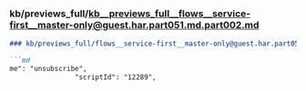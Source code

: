 ### kb/previews_full/kb__previews_full__flows__service-first__master-only@guest.har.part051.md.part002.md

```md
### kb/previews_full/flows__service-first__master-only@guest.har.part051.md (part 002)

```md
me": "unsubscribe",
                "scriptId": "12289",
         
```

```

```
